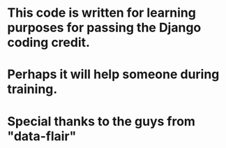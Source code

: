 # This code is written for learning purposes for passing the Django coding credit.
# Perhaps it will help someone during training.
# Special thanks to the guys from "data-flair"
